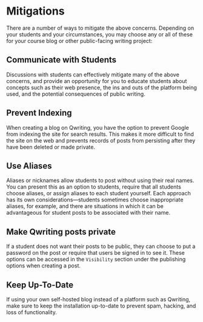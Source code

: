 # Mitigations

There are a number of ways to mitigate the above concerns. Depending on your students and your circumstances, you may choose any or all of these for your course blog or other public-facing writing project:

## Communicate with Students

Discussions with students can effectively mitigate many of the above concerns, and provide an opportunity for you to educate students about concepts such as their web presence, the ins and outs of the platform being used, and the potential consequences of public writing.

## Prevent Indexing

When creating a blog on Qwriting, you have the option to prevent Google from indexing the site for search results. This makes it more difficult to find the site on the web and prevents records of posts from persisting after they have been deleted or made private.

## Use Aliases

Aliases or nicknames allow students to post without using their real names. You can present this as an option to students, require that all students choose aliases, or assign aliases to each student yourself. Each approach has its own considerations—students sometimes choose inappropriate aliases, for example, and there are situations in which it can be advantageous for student posts to be associated with their name.

## Make Qwriting posts private

If a student does not want their posts to be public, they can choose to put a password on the post or require that users be signed in to see it. These options can be accessed in the `Visibility` section under the publishing options when creating a post.

## Keep Up-To-Date

If using your own self-hosted blog instead of a platform such as Qwriting, make sure to keep the installation up-to-date to prevent spam, hacking, and loss of functionality.
